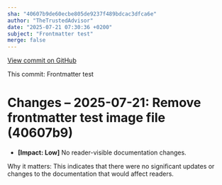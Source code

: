 ```yaml
---
sha: "40607b9de60ecbe805de9237f489bdcac3dfca6e"
author: "TheTrustedAdvisor"
date: "2025-07-21 07:30:36 +0200"
subject: "Frontmatter test"
merge: false
---
```


[View commit on GitHub](https://github.com/TheTrustedAdvisor/FabricAdoptionFramework/commit/40607b9de60ecbe805de9237f489bdcac3dfca6e)

This commit: Frontmatter test

# Changes – 2025-07-21: Remove frontmatter test image file (40607b9)

- **[Impact: Low]** No reader-visible documentation changes.

Why it matters: This indicates that there were no significant updates or changes to the documentation that would affect readers.
